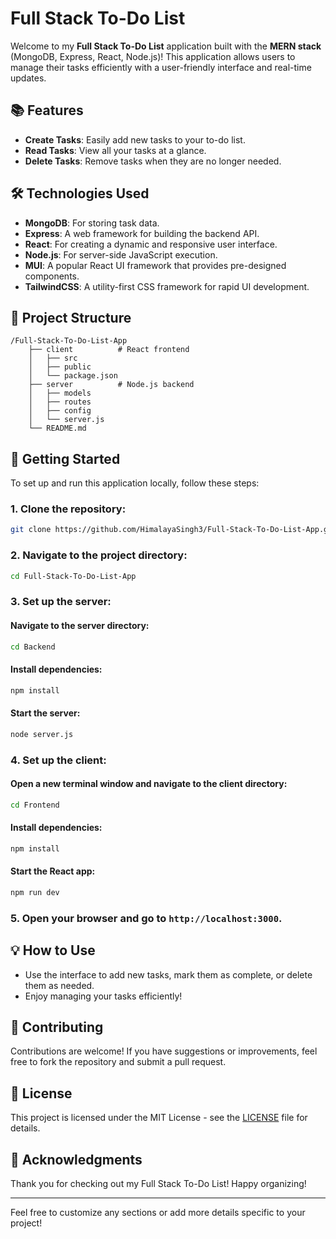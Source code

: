 # Full Stack To-Do List

Welcome to my **Full Stack To-Do List** application built with the **MERN stack** (MongoDB, Express, React, Node.js)! This application allows users to manage their tasks efficiently with a user-friendly interface and real-time updates.

## 📚 Features

- **Create Tasks**: Easily add new tasks to your to-do list.
- **Read Tasks**: View all your tasks at a glance.
- **Delete Tasks**: Remove tasks when they are no longer needed.

## 🛠 Technologies Used

- **MongoDB**: For storing task data.
- **Express**: A web framework for building the backend API.
- **React**: For creating a dynamic and responsive user interface.
- **Node.js**: For server-side JavaScript execution.
- **MUI**: A popular React UI framework that provides pre-designed components.
- **TailwindCSS**: A utility-first CSS framework for rapid UI development.

## 📁 Project Structure

```
/Full-Stack-To-Do-List-App
    ├── client          # React frontend
    │   ├── src
    │   ├── public
    │   └── package.json
    ├── server          # Node.js backend
    │   ├── models
    │   ├── routes
    │   ├── config
    │   └── server.js
    └── README.md
```

## 🚀 Getting Started

To set up and run this application locally, follow these steps:

### 1. Clone the repository:

```bash
git clone https://github.com/HimalayaSingh3/Full-Stack-To-Do-List-App.git
```

### 2. Navigate to the project directory:

```bash
cd Full-Stack-To-Do-List-App
```

### 3. Set up the server:

#### Navigate to the server directory:

```bash
cd Backend
```

#### Install dependencies:

```bash
npm install
```

#### Start the server:

```bash
node server.js
```

### 4. Set up the client:

#### Open a new terminal window and navigate to the client directory:

```bash
cd Frontend
```

#### Install dependencies:

```bash
npm install
```

#### Start the React app:

```bash
npm run dev
```

### 5. Open your browser and go to `http://localhost:3000`.

## 💡 How to Use

- Use the interface to add new tasks, mark them as complete, or delete them as needed.
- Enjoy managing your tasks efficiently!

## 🤝 Contributing

Contributions are welcome! If you have suggestions or improvements, feel free to fork the repository and submit a pull request.

## 📄 License

This project is licensed under the MIT License - see the [LICENSE](LICENSE) file for details.

## 🙏 Acknowledgments

Thank you for checking out my Full Stack To-Do List! Happy organizing!

---

Feel free to customize any sections or add more details specific to your project!
